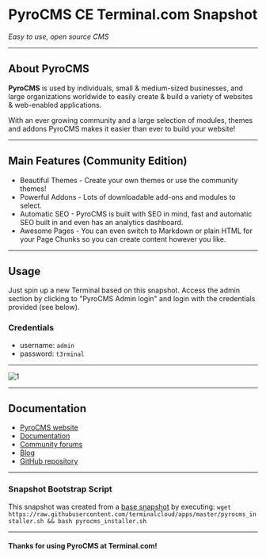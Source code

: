 # **PyroCMS CE** Terminal.com Snapshot

*Easy to use, open source CMS*

---

## About PyroCMS

**PyroCMS** is used by individuals, small & medium-sized businesses, and large organizations worldwide to easily create & build a variety of websites & web-enabled applications.

With an ever growing community and a large selection of modules, themes and addons PyroCMS makes it easier than ever to build your website!

---

## Main Features (Community Edition)

- Beautiful Themes - Create your own themes or use the community themes!
- Powerful Addons - Lots of downloadable add-ons and modules to select.
- Automatic SEO - PyroCMS is built with SEO in mind, fast and automatic SEO built in and even has an analytics dashboard.
- Awesome Pages - You can even switch to Markdown or plain HTML for your Page Chunks so you can create content however you like.

---

## Usage

Just spin up a new Terminal based on this snapshot. Access the admin section by clicking to "PyroCMS Admin login" and login with the credentials provided (see below).

### Credentials

- username: `admin`
- password: `t3rminal`

---

![1](https://www.pyrocms.com/files/large/mainview.png)

---

## Documentation

- [PyroCMS website](https://www.pyrocms.com/)
- [Documentation](https://www.pyrocms.com/documentation)
- [Community forums](https://forum.pyrocms.com/)
- [Blog](https://www.pyrocms.com/blog)
- [GitHub repository](https://github.com/pyrocms/pyrocms)

---

### Snapshot Bootstrap Script

This snapshot was created from a [base snapshot](https://www.terminal.com/tiny/FzpHiTXG1K) by executing:
`wget https://raw.githubusercontent.com/terminalcloud/apps/master/pyrocms_installer.sh && bash pyrocms_installer.sh`

---

#### Thanks for using PyroCMS at Terminal.com!
